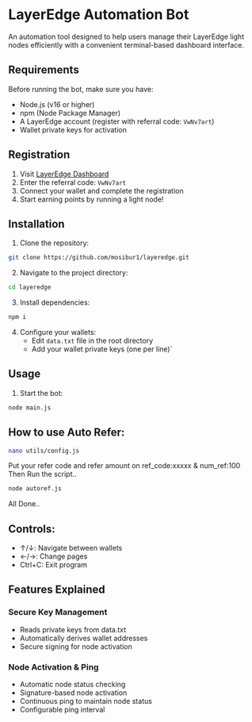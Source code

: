 # LayerEdge Automation Bot

An automation tool designed to help users manage their LayerEdge light nodes efficiently with a convenient terminal-based dashboard interface.



## Requirements

Before running the bot, make sure you have:

- Node.js (v16 or higher)
- npm (Node Package Manager)
- A LayerEdge account (register with referral code: `VwNv7art`)
- Wallet private keys for activation

## Registration

1. Visit [LayerEdge Dashboard](https://dashboard.layeredge.io)
2. Enter the referral code: `VwNv7art`
3. Connect your wallet and complete the registration
4. Start earning points by running a light node!

## Installation

1. Clone the repository:

```bash
git clone https://github.com/mosibur1/layeredge.git
```

2. Navigate to the project directory:

```bash
cd layeredge
```

3. Install dependencies:

```bash
npm i
```

4. Configure your wallets:
   - Edit `data.txt` file in the root directory
   - Add your wallet private keys (one per line)`
     
## Usage

1. Start the bot:

```bash
node main.js
```
## How to use Auto Refer:

```bash
nano utils/config.js
```
Put your refer code and refer amount on ref_code:xxxxx & num_ref:100
Then Run the script..
```bash
node autoref.js
```
All Done..
## Controls:
   - ↑/↓: Navigate between wallets
   - ←/→: Change pages
   - Ctrl+C: Exit program

## Features Explained

### Secure Key Management

- Reads private keys from data.txt
- Automatically derives wallet addresses
- Secure signing for node activation

### Node Activation & Ping

- Automatic node status checking
- Signature-based node activation
- Continuous ping to maintain node status
- Configurable ping interval
